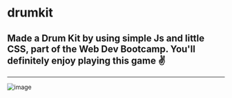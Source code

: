 # drumkit
## Made a Drum Kit by using simple Js and little CSS, part of the Web Dev Bootcamp. You'll definitely enjoy playing this game ✌
---
![image](https://user-images.githubusercontent.com/89836460/147498530-b772c38e-126b-49bd-9d16-2c61c7c86a6a.png)

